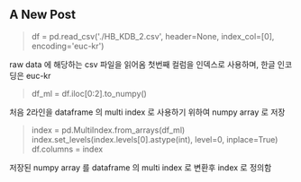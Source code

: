 ## A New Post

> df = pd.read_csv('./HB_KDB_2.csv', header=None, index_col=[0], encoding='euc-kr')

raw data 에 해당하는 csv 파일을 읽어옴
첫번째 컬럼을 인덱스로 사용하며, 한글 인코딩은 euc-kr


> df_ml = df.iloc[0:2].to_numpy()

처음 2라인을 dataframe 의 multi index 로 사용하기 위하여 numpy array 로 저장

> index = pd.MultiIndex.from_arrays(df_ml)
> index.set_levels(index.levels[0].astype(int), level=0, inplace=True)
> df.columns = index

저장된 numpy array 를 dataframe 의 multi index 로 변환후 index 로 정의함

